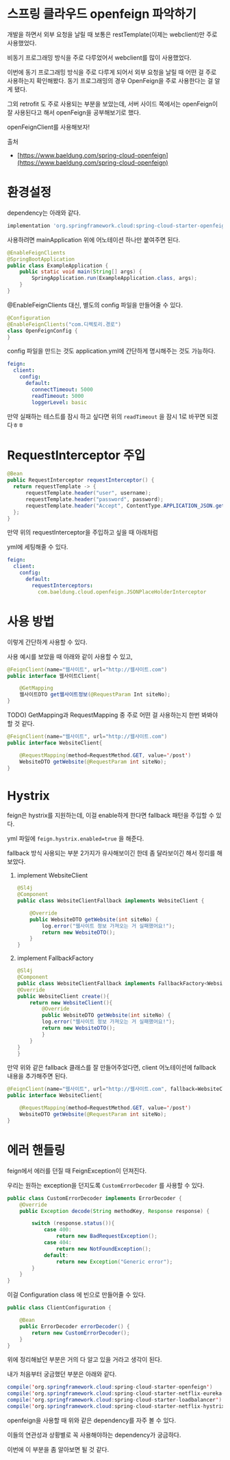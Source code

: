 # 스프링 클라우드 openfeign 파악하기



개발을 하면서 외부 요청을 날릴 때 보통은 restTemplate(이제는 webclient)만 주로 사용했었다. 

비동기 프로그래밍 방식을 주로 다루었어서 webclient를 많이 사용했었다.

이번에 동기 프로그래밍 방식을 주로 다루게 되어서 외부 요청을 날릴 때 어떤 걸 주로 사용하는지 확인해봤다. 동기 프로그래밍의 경우 OpenFeign을 주로 사용한다는 걸 알게 됐다.

그외 retrofit 도 주로 사용되는 부분을 보았는데, 서버 사이드 쪽에서는 openFeign이 잘 사용된다고 해서 openFeign을 공부해보기로 했다.

openFeignClient를 사용해보자!

출처

- [https://www.baeldung.com/spring-cloud-openfeign](https://www.baeldung.com/spring-cloud-openfeign)

# 환경설정

dependency는 아래와 같다.

```jsx
implementation 'org.springframework.cloud:spring-cloud-starter-openfeign:3.1.3'
```

사용하려면 mainApplication 위에 어노테이션 하나만 붙여주면 된다.

```java
@EnableFeignClients
@SpringBootApplication
public class ExampleApplication {
    public static void main(String[] args) {
        SpringApplication.run(ExampleApplication.class, args);
    }
}
```

@EnableFeignClients 대신, 별도의 config 파일을 만들어줄 수 있다.

```java
@Configuration
@EnableFeignClients("com.디렉토리.경로")
class OpenFeignConfig {
}
```

config 파일을 만드는 것도 application.yml에 간단하게 명시해주는 것도 가능하다.

```yaml
feign:
  client:
    config:
      default:
        connectTimeout: 5000
        readTimeout: 5000
        loggerLevel: basic
```

만약 실패하는 테스트를 잠시 하고 싶다면
위의 `readTimeout` 을 잠시 1로 바꾸면 되겠다ㅎㅎ

# RequestInterceptor 주입

```java
@Bean
public RequestInterceptor requestInterceptor() {
  return requestTemplate -> {
      requestTemplate.header("user", username);
      requestTemplate.header("password", password);
      requestTemplate.header("Accept", ContentType.APPLICATION_JSON.getMimeType());
  };
}
```

만약 위의 requestInterceptor을 주입하고 싶을 때 아래처럼

yml에 세팅해줄 수 있다.

```yaml
feign:
  client:
    config:
      default:
        requestInterceptors:
          com.baeldung.cloud.openfeign.JSONPlaceHolderInterceptor
```

# 사용 방법

이렇게 간단하게 사용할 수 있다.

사용 예시를 보았을 때 아래와 같이 사용할 수 있고,

```java
@FeignClient(name="웹사이트", url="http://웹사이트.com")
public interface 웹사이트Client{

	@GetMapping
 	웹사이트DTO get웹사이트정보(@RequestParam Int siteNo);
}
```

TODO) GetMapping과 RequestMapping 중 주로 어떤 걸 사용하는지 한번 봐봐야 할 것 같다.

```java
@FeignClient(name="웹사이트", url="http://웹사이트.com")
public interface WebsiteClient{

	@RequestMapping(method=RequestMethod.GET, value='/post')
  	WebsiteDTO getWebsite(@RequestParam int siteNo);
}
```

# Hystrix

feign은 hystrix를 지원하는데, 이걸 enable하게 한다면 fallback 패턴을 주입할 수 있다.

yml 파일에 `feign.hystrix.enabled=true` 을 해준다.

fallback 방식 사용되는 부분 2가지가 유사해보이긴 한데 좀 달라보이긴 해서 정리를 해보았다.

1. implement WebsiteClient
    
    ```java
    @Sl4j
    @Component 
    public class WebsiteClientFallback implements WebsiteClient {
    
        @Override
        public WebsiteDTO getWebsite(int siteNo) {
            log.error("웹사이트 정보 가져오는 거 실패했어요!");
            return new WebsiteDTO();
        }
    }
    ```
    
2. implement FallbackFactory<WebsiteClient>
    
    ```java
    @Sl4j
    @Component 
    public class WebsiteClientFallback implements FallbackFactory<WebsiteClient> {
	@Override
	public WebsiteClient create(){
		return new WebsiteClient(){
			@Override
			public WebsiteDTO getWebsite(int siteNo) {
			log.error("웹사이트 정보 가져오는 거 실패했어요!");
			return new WebsiteDTO();
			}	
		}
	}
    }
    ```
    

만약 위와 같은 fallback 클래스를 잘 만들어주었다면,
client 어노테이션에 fallback 내용을 추가해주면 된다.

```java
@FeignClient(name="웹사이트", url="http://웹사이트.com", fallback=WebsiteClientFallback.class)
public interface WebsiteClient{

	@RequestMapping(method=RequestMethod.GET, value='/post')
  	WebsiteDTO getWebsite(@RequestParam int siteNo);
}
```

# 에러 핸들링

feign에서 에러를 던질 때 FeignException이 던져진다.

우리는 원하는 exception을 던지도록 `CustomErrorDecoder` 를 사용할 수 있다.

```java
public class CustomErrorDecoder implements ErrorDecoder {
    @Override
    public Exception decode(String methodKey, Response response) {

        switch (response.status()){
            case 400:
                return new BadRequestException();
            case 404:
                return new NotFoundException();
            default:
                return new Exception("Generic error");
        }
    }
}
```

이걸 Configuration class 에 빈으로 만들어줄 수 있다.

```java
public class ClientConfiguration {

    @Bean
    public ErrorDecoder errorDecoder() {
        return new CustomErrorDecoder();
    }
}
```

위에 정리해놨던 부분은 거의 다 알고 있을 거라고 생각이 된다.

내가 처음부터 궁금했던 부분은 아래와 같다.

```java
compile('org.springframework.cloud:spring-cloud-starter-openfeign')
compile('org.springframework.cloud:spring-cloud-starter-netflix-eureka-client')
compile('org.springframework.cloud:spring-cloud-starter-loadbalancer')
compile('org.springframework.cloud:spring-cloud-starter-netflix-hystrix')
```

openfeign을 사용할 때 위와 같은 dependency를 자주 볼 수 있다.

이들의 연관성과 상황별로 꼭 사용해야하는 dependency가 궁금하다.

이번에 이 부분을 좀 알아보면 될 것 같다.

